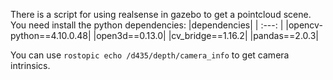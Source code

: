 There is a script for using realsense in gazebo to get a pointcloud scene.
You need install the python dependencies:
|dependencies|
| :---: |
|opencv-python==4.10.0.48|
|open3d==0.13.0|
|cv_bridge==1.16.2|
|pandas==2.0.3|

You can use ```rostopic echo /d435/depth/camera_info``` to get camera intrinsics.
